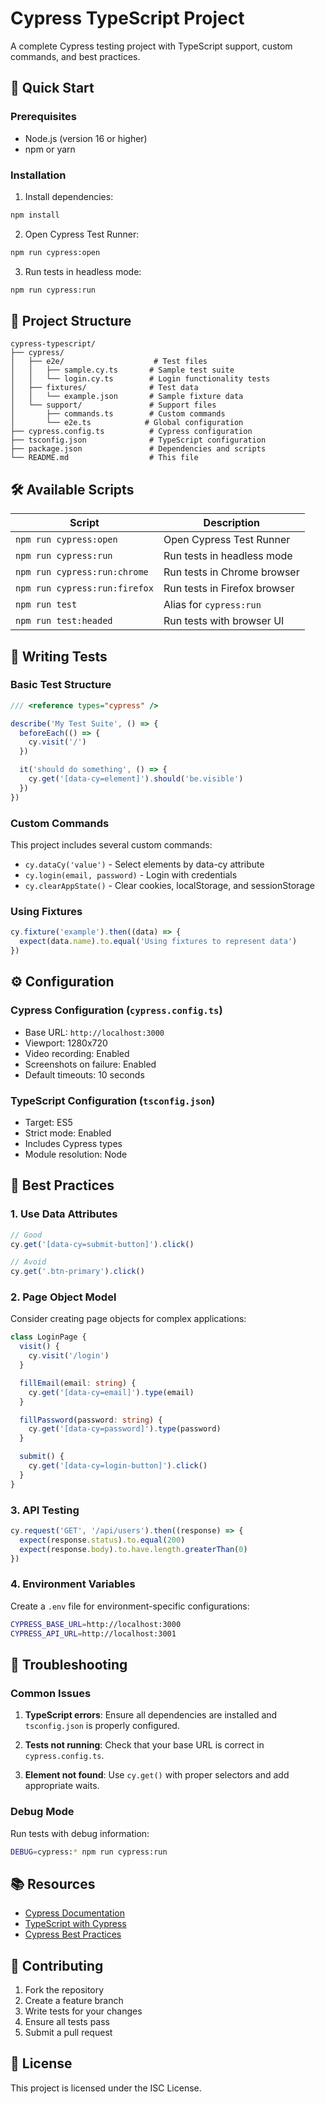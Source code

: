 # Cypress TypeScript Project

A complete Cypress testing project with TypeScript support, custom commands, and best practices.

## 🚀 Quick Start

### Prerequisites

- Node.js (version 16 or higher)
- npm or yarn

### Installation

1. Install dependencies:
```bash
npm install
```

2. Open Cypress Test Runner:
```bash
npm run cypress:open
```

3. Run tests in headless mode:
```bash
npm run cypress:run
```

## 📁 Project Structure

```
cypress-typescript/
├── cypress/
│   ├── e2e/                    # Test files
│   │   ├── sample.cy.ts       # Sample test suite
│   │   └── login.cy.ts        # Login functionality tests
│   ├── fixtures/              # Test data
│   │   └── example.json       # Sample fixture data
│   └── support/               # Support files
│       ├── commands.ts        # Custom commands
│       └── e2e.ts            # Global configuration
├── cypress.config.ts          # Cypress configuration
├── tsconfig.json              # TypeScript configuration
├── package.json               # Dependencies and scripts
└── README.md                  # This file
```

## 🛠️ Available Scripts

| Script | Description |
|--------|-------------|
| `npm run cypress:open` | Open Cypress Test Runner |
| `npm run cypress:run` | Run tests in headless mode |
| `npm run cypress:run:chrome` | Run tests in Chrome browser |
| `npm run cypress:run:firefox` | Run tests in Firefox browser |
| `npm run test` | Alias for `cypress:run` |
| `npm run test:headed` | Run tests with browser UI |

## 🧪 Writing Tests

### Basic Test Structure

```typescript
/// <reference types="cypress" />

describe('My Test Suite', () => {
  beforeEach(() => {
    cy.visit('/')
  })

  it('should do something', () => {
    cy.get('[data-cy=element]').should('be.visible')
  })
})
```

### Custom Commands

This project includes several custom commands:

- `cy.dataCy('value')` - Select elements by data-cy attribute
- `cy.login(email, password)` - Login with credentials
- `cy.clearAppState()` - Clear cookies, localStorage, and sessionStorage

### Using Fixtures

```typescript
cy.fixture('example').then((data) => {
  expect(data.name).to.equal('Using fixtures to represent data')
})
```

## ⚙️ Configuration

### Cypress Configuration (`cypress.config.ts`)

- Base URL: `http://localhost:3000`
- Viewport: 1280x720
- Video recording: Enabled
- Screenshots on failure: Enabled
- Default timeouts: 10 seconds

### TypeScript Configuration (`tsconfig.json`)

- Target: ES5
- Strict mode: Enabled
- Includes Cypress types
- Module resolution: Node

## 🎯 Best Practices

### 1. Use Data Attributes
```typescript
// Good
cy.get('[data-cy=submit-button]').click()

// Avoid
cy.get('.btn-primary').click()
```

### 2. Page Object Model
Consider creating page objects for complex applications:

```typescript
class LoginPage {
  visit() {
    cy.visit('/login')
  }

  fillEmail(email: string) {
    cy.get('[data-cy=email]').type(email)
  }

  fillPassword(password: string) {
    cy.get('[data-cy=password]').type(password)
  }

  submit() {
    cy.get('[data-cy=login-button]').click()
  }
}
```

### 3. API Testing
```typescript
cy.request('GET', '/api/users').then((response) => {
  expect(response.status).to.equal(200)
  expect(response.body).to.have.length.greaterThan(0)
})
```

### 4. Environment Variables
Create a `.env` file for environment-specific configurations:

```bash
CYPRESS_BASE_URL=http://localhost:3000
CYPRESS_API_URL=http://localhost:3001
```

## 🔧 Troubleshooting

### Common Issues

1. **TypeScript errors**: Ensure all dependencies are installed and `tsconfig.json` is properly configured.

2. **Tests not running**: Check that your base URL is correct in `cypress.config.ts`.

3. **Element not found**: Use `cy.get()` with proper selectors and add appropriate waits.

### Debug Mode

Run tests with debug information:
```bash
DEBUG=cypress:* npm run cypress:run
```

## 📚 Resources

- [Cypress Documentation](https://docs.cypress.io/)
- [TypeScript with Cypress](https://docs.cypress.io/guides/tooling/typescript-support)
- [Cypress Best Practices](https://docs.cypress.io/guides/references/best-practices)

## 🤝 Contributing

1. Fork the repository
2. Create a feature branch
3. Write tests for your changes
4. Ensure all tests pass
5. Submit a pull request

## 📄 License

This project is licensed under the ISC License.
